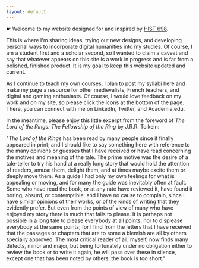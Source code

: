 ```yaml
---
layout: default
---
```

☛ Welcome to my website designed for and inspired by [HIST 698](http://fredgibbs.net/courses/digital-methods/index.html).

This is where I'm sharing ideas, trying out new designs, and developing personal ways to incorporate digital humanities into my studies. Of course, I am a student first and a scholar second, so I wanted to claim a caveat and say that whatever appears on this site is a work in progress and is far from a polished, finished product. It is my goal to keep this website updated and current.

As I continue to teach my own courses, I plan to post my syllabi here and make my page a resource for other medievalists, French teachers, and digital and gaming enthusiasts. Of course, I would love feedback on my work and on my site, so please click the icons at the bottom of the page. There, you can connect with me on LinkedIn, Twitter, and Academia.edu.

In the meantime, please enjoy this little excerpt from the foreword of *The Lord of the Rings: The Fellowship of the Ring* by J.R.R. Tolkein:  

"*The Lord of the Rings* has been read by many people since it finally
appeared in print; and I should like to say something here with reference to
the many opinions or guesses that I have received or have read concerning
the motives and meaning of the tale. The prime motive was the desire of a
tale-teller to try his hand at a really long story that would hold the
attention of readers, amuse them, delight them, and at times maybe excite
them or deeply move them. As a guide I had only my own feelings for what is
appealing or moving, and for many the guide was inevitably often at fault.
Some who have read the book, or at any rate have reviewed it, have found it
boring, absurd, or contemptible; and I have no cause to complain, since I
have similar opinions of their works, or of the kinds of writing that they
evidently prefer. But even from the points of view of many who have enjoyed
my story there is much that fails to please. It is perhaps not possible in a
long tale to please everybody at all points, nor to displease everybody at
the same points; for I find from the letters that I have received that the
passages or chapters that are to some a blemish are all by others specially
approved. The most critical reader of all, myself, now finds many defects,
minor and major, but being fortunately under no obligation either to review
the book or to write it again, he will pass over these in silence, except
one that has been noted by others: the book is too short."
